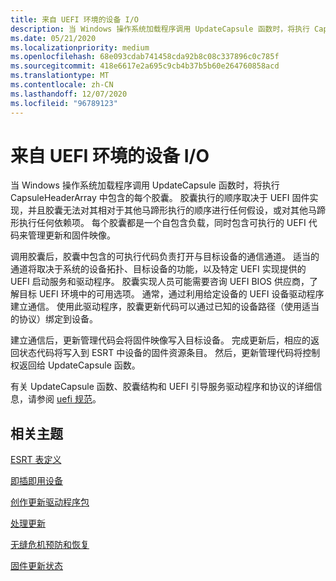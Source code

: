 ```yaml
---
title: 来自 UEFI 环境的设备 I/O
description: 当 Windows 操作系统加载程序调用 UpdateCapsule 函数时，将执行 CapsuleHeaderArray 中包含的每个胶囊。
ms.date: 05/21/2020
ms.localizationpriority: medium
ms.openlocfilehash: 68e093cdab741458cda92b8c08c337896c0c785f
ms.sourcegitcommit: 418e6617e2a695c9cb4b37b5b60e264760858acd
ms.translationtype: MT
ms.contentlocale: zh-CN
ms.lasthandoff: 12/07/2020
ms.locfileid: "96789123"
---
```

# <a name="device-io-from-the-uefi-environment"></a>来自 UEFI 环境的设备 I/O

当 Windows 操作系统加载程序调用 UpdateCapsule 函数时，将执行 CapsuleHeaderArray 中包含的每个胶囊。 胶囊执行的顺序取决于 UEFI 固件实现，并且胶囊无法对其相对于其他马蹄形执行的顺序进行任何假设，或对其他马蹄形执行任何依赖项。 每个胶囊都是一个自包含负载，同时包含可执行的 UEFI 代码来管理更新和固件映像。

调用胶囊后，胶囊中包含的可执行代码负责打开与目标设备的通信通道。 适当的通道将取决于系统的设备拓扑、目标设备的功能，以及特定 UEFI 实现提供的 UEFI 启动服务和驱动程序。 胶囊实现人员可能需要咨询 UEFI BIOS 供应商，了解目标 UEFI 环境中的可用选项。 通常，通过利用给定设备的 UEFI 设备驱动程序建立通信。 使用此驱动程序，胶囊更新代码可以通过已知的设备路径（使用适当的协议）绑定到设备。

建立通信后，更新管理代码会将固件映像写入目标设备。 完成更新后，相应的返回状态代码将写入到 ESRT 中设备的固件资源条目。 然后，更新管理代码将控制权返回给 UpdateCapsule 函数。

有关 UpdateCapsule 函数、胶囊结构和 UEFI 引导服务驱动程序和协议的详细信息，请参阅 [uefi 规范](https://uefi.org/specifications)。

## <a name="related-topics"></a>相关主题

[ESRT 表定义](esrt-table-definition.md)  

[即插即用设备](plug-and-play-device.md)  

[创作更新驱动程序包](authoring-an-update-driver-package.md)  

[处理更新](processing-updates.md)

[无缝危机预防和恢复](seamless-crisis-prevention-and-recovery.md)

[固件更新状态](firmware-update-status.md)  
